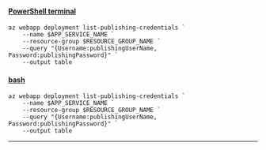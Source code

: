#### [PowerShell terminal](#tab/terminal-powershell)

```azurecli
az webapp deployment list-publishing-credentials `
    --name $APP_SERVICE_NAME `
    --resource-group $RESOURCE_GROUP_NAME `
    --query "{Username:publishingUserName, Password:publishingPassword}" `
    --output table
```

#### [bash](#tab/terminal-bash)

```azurecli
az webapp deployment list-publishing-credentials `
    --name $APP_SERVICE_NAME `
    --resource-group $RESOURCE_GROUP_NAME `
    --query "{Username:publishingUserName, Password:publishingPassword}" `
    --output table
```

---
